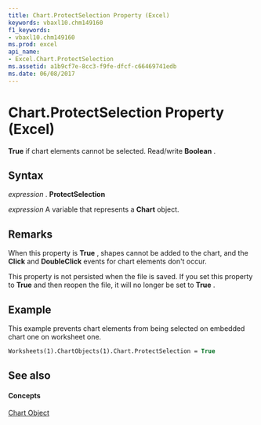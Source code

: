 ```yaml
---
title: Chart.ProtectSelection Property (Excel)
keywords: vbaxl10.chm149160
f1_keywords:
- vbaxl10.chm149160
ms.prod: excel
api_name:
- Excel.Chart.ProtectSelection
ms.assetid: a1b9cf7e-8cc3-f9fe-dfcf-c66469741edb
ms.date: 06/08/2017
---
```



# Chart.ProtectSelection Property (Excel)

 **True** if chart elements cannot be selected. Read/write **Boolean** .


## Syntax

 _expression_ . **ProtectSelection**

 _expression_ A variable that represents a **Chart** object.


## Remarks

When this property is  **True** , shapes cannot be added to the chart, and the **Click** and **DoubleClick** events for chart elements don't occur.

This property is not persisted when the file is saved. If you set this property to  **True** and then reopen the file, it will no longer be set to **True** .


## Example

This example prevents chart elements from being selected on embedded chart one on worksheet one.


```vb
Worksheets(1).ChartObjects(1).Chart.ProtectSelection = True
```


## See also


#### Concepts


[Chart Object](chart-object-excel.md)

